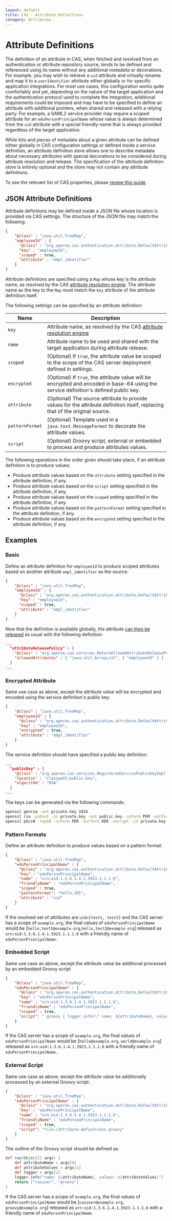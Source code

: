 ```yaml
---
layout: default
title: CAS - Attribute Definitions
category: Attributes
---
```


# Attribute Definitions

The definition of an attribute in CAS, when fetched and resolved from an authentication or attribute repository source, tends to be defined and referenced using its name without any additional *metadata* or decorations. For example, you may wish to retrieve a `uid` attribute and virtually rename and map it to a `userIdentifier` attribute either globally or for specific application integrations. For most use cases, this configuration works quite comfortably and yet, depending on the nature of the target application and the authentication protocol used to complete the integration, additional requirements could be imposed and may have to be specified to define an attribute with additional pointers, when shared and released with a relying party. For example, a SAML2 service provider may require a *scoped* attribute for an `eduPersonPrincipalName` whose value is always determined from the `uid` attribute with a special friendly-name that is always provided regardless of the target application.

While bits and pieces of metadata about a given attribute can be defined either globally in CAS configuration settings or defined inside a service definition, an attribute definition store allows one to describe metadata about necessary attributes with special decorations to be considered during attribute resolution and release. The specification of the attribute definition store is entirely optional and the store may not contain any attribute definitions.

To see the relevant list of CAS properties, please [review this guide](../configuration/Configuration-Properties.html#attribute-definitions).

## JSON Attribute Definitions

Attribute definitions may be defined inside a JSON file whose location is provided via CAS settings. The structure of the JSON file may match the following:

```json 
{
    "@class" : "java.util.TreeMap",
    "employeeId" : {
      "@class" : "org.apereo.cas.authentication.attribute.DefaultAttributeDefinition",
      "key" : "employeeId",
      "scoped" : true,
      "attribute" : "empl_identifier"
    }
}
```

Attribute definitions are specified using a `Map` whose key is the attribute name, as resolved by the CAS [attribute resolution engine](Attribute-Resolution.html). The attribute name as the key to the `Map` must match the `key` attribute of the attribute definition itself.

The following settings can be specified by an attribute definition:

| Name            | Description                                                                                                                           |
| --------------- | ------------------------------------------------------------------------------------------------------------------------------------- |
| `key`           | Attribute name, as resolved by the CAS [attribute resolution engine](Attribute-Resolution.html)                                       |
| `name`          | Attribute name to be used and shared with the target application during attribute release.                                            |
| `scoped`        | (Optional) If `true`, the attribute value be scoped to the scope of the CAS server deployment defined in settings.                    |
| `encrypted`     | (Optional) If `true`, the attribute value will be encrypted and encoded in base-64 using the service definition's defined public key. |
| `attribute`     | (Optional) The source attribute to provide values for the attribute definition itself, replacing that of the original source.         |
| `patternFormat` | (Optional) Template used in a `java.text.MessageFormat` to decorate the attribute values.                                             |
| `script`        | (Optional) Groovy script, external or embedded to process and produce attributes values.                                              |

The following operations in the order given should take place, if an attribute definition is to produce values:

- Produce attribute values based on the `attribute` setting specified in the attribute definition, if any.
- Produce attribute values based on the `script` setting specified in the attribute definition, if any.
- Produce attribute values based on the `scoped` setting specified in the attribute definition, if any.
- Produce attribute values based on the `patternFormat` setting specified in the attribute definition, if any.
- Produce attribute values based on the `encrypted` setting specified in the attribute definition, if any.

## Examples

### Basic

Define an attribute definition for `employeeId` to produce scoped attributes based on another attribute `empl_identifier` as the source:

```json 
{
    "@class" : "java.util.TreeMap",
    "employeeId" : {
      "@class" : "org.apereo.cas.authentication.attribute.DefaultAttributeDefinition",
      "key" : "employeeId",
      "scoped" : true,
      "attribute" : "empl_identifier"
    }
}
```

Now that the definition is available globally, the attribute [can then be released](Attribute-Release-Policies.html) as usual with the following definition:

```json
...
  "attributeReleasePolicy" : {
    "@class" : "org.apereo.cas.services.ReturnAllowedAttributeReleasePolicy",
    "allowedAttributes" : [ "java.util.ArrayList", [ "employeeId" ] ]
  }
...
```

### Encrypted Attribute

Same use case as above, except the attribute value will be encrypted and encoded using the service definition's public key:

```json 
{
    "@class" : "java.util.TreeMap",
    "employeeId" : {
      "@class" : "org.apereo.cas.authentication.attribute.DefaultAttributeDefinition",
      "key" : "employeeId",
      "encrypted" : true,
      "attribute" : "empl_identifier"
    }
}
```

The service definition should have specified a public key definition:

```json
...
  "publicKey" : {
    "@class" : "org.apereo.cas.services.RegisteredServicePublicKeyImpl",
    "location" : "classpath:public.key",
    "algorithm" : "RSA"
  }
...
```

The keys can be generated via the following commands:

```bash
openssl genrsa -out private.key 1024
openssl rsa -pubout -in private.key -out public.key -inform PEM -outform DER
openssl pkcs8 -topk8 -inform PER -outform DER -nocrypt -in private.key -out private.p8
```

### Pattern Formats

Define an attribute definition to produce values based on a pattern format:

```json 
{
    "@class" : "java.util.TreeMap",
    "eduPersonPrincipalName" : {
      "@class" : "org.apereo.cas.authentication.attribute.DefaultAttributeDefinition",
      "key" : "eduPersonPrincipalName",
      "name" : "urn:oid:1.3.6.1.4.1.5923.1.1.1.6",
      "friendlyName" : "eduPersonPrincipalName",
      "scoped" : true,
      "patternFormat": "hello,{0}",
      "attribute" : "uid"
    }
}
```

If the resolved set of attributes are `uid=[test1, test2]` and the CAS server has a scope of `example.org`, the final values of `eduPersonPrincipalName` would be [`hello,test1@example.org`,`hello,test2@example.org`] released as `urn:oid:1.3.6.1.4.1.5923.1.1.1.6` with a friendly name of `eduPersonPrincipalName`.

### Embedded Script

Same use case as above, except the attribute value be additional processed by an embedded Groovy script

```json 
{
    "@class" : "java.util.TreeMap",
    "eduPersonPrincipalName" : {
      "@class" : "org.apereo.cas.authentication.attribute.DefaultAttributeDefinition",
      "key" : "eduPersonPrincipalName",
      "name" : "urn:oid:1.3.6.1.4.1.5923.1.1.1.6",
      "friendlyName" : "eduPersonPrincipalName",
      "scoped" : true,
      "script": " groovy { logger.info(\" name: ${attributeName}, values: ${attributeValues} \"); return ['hello', 'world'] } "
    }
}
```

If the CAS server has a scope of `example.org`, the final values of `eduPersonPrincipalName` would be [`hello@example.org`, `world@example.org`] released as `urn:oid:1.3.6.1.4.1.5923.1.1.1.6` with a friendly name of `eduPersonPrincipalName`.

### External Script

Same use case as above, except the attribute value be additionally processed by an external Groovy script:

```json 
{
    "@class" : "java.util.TreeMap",
    "eduPersonPrincipalName" : {
      "@class" : "org.apereo.cas.authentication.attribute.DefaultAttributeDefinition",
      "key" : "eduPersonPrincipalName",
      "name" : "urn:oid:1.3.6.1.4.1.5923.1.1.1.6",
      "friendlyName" : "eduPersonPrincipalName",
      "scoped" : true,
      "script": "file:/attribute-definitions.groovy"
    }
}
```

The outline of the Groovy script should be defined as:

```groovy
def run(Object[] args) {
    def attributeName = args[0]
    def attributeValues = args[1]
    def logger = args[2]
    logger.info("name: ${attributeName}, values: ${attributeValues}")
    return ["casuser", "groovy"]
}
```

If the CAS server has a scope of `example.org`, the final values of `eduPersonPrincipalName` would be [`casuser@example.org`, `groovy@example.org`] released as `urn:oid:1.3.6.1.4.1.5923.1.1.1.6` with a friendly name of `eduPersonPrincipalName`.

